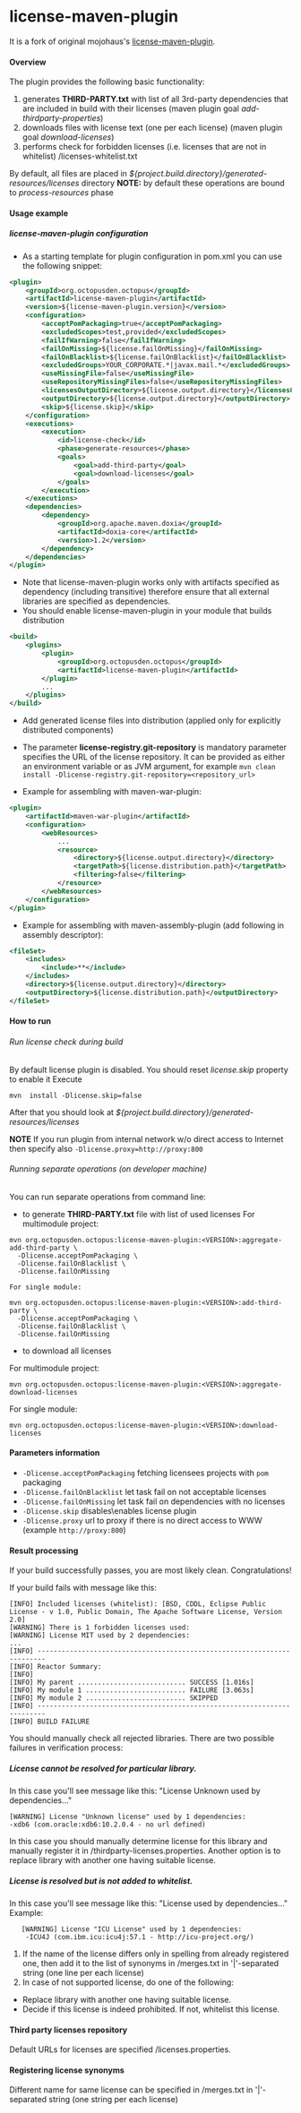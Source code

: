 license-maven-plugin
====================

It is a fork of original mojohaus's [license-maven-plugin](https://github.com/mojohaus/license-maven-plugin).
#### Overview
The plugin provides the following basic functionality:
1. generates **THIRD-PARTY.txt** with list of all 3rd-party dependencies that are included in build with their licenses (maven plugin goal *add-thirdparty-properties*)
2. downloads files with license text (one per each license) (maven plugin goal *download-licenses*)
3. performs check for forbidden licenses (i.e. licenses that are not in whitelist) <license-registry repository>/licenses-whitelist.txt   

By default, all files are placed in *${project.build.directory}/generated-resources/licenses* directory
**NOTE:** by default these operations are bound to *process-resources* phase
#### Usage example

##### license-maven-plugin configuration

* As a starting template for plugin configuration in pom.xml you can use the following snippet:
```xml
<plugin>
    <groupId>org.octopusden.octopus</groupId>
    <artifactId>license-maven-plugin</artifactId>
    <version>${license-maven-plugin.version}</version>
    <configuration>
        <acceptPomPackaging>true</acceptPomPackaging>
        <excludedScopes>test,provided</excludedScopes>
        <failIfWarning>false</failIfWarning>
        <failOnMissing>${license.failOnMissing}</failOnMissing>
        <failOnBlacklist>${license.failOnBlacklist}</failOnBlacklist>
        <excludedGroups>YOUR_CORPORATE.*|javax.mail.*</excludedGroups>
        <useMissingFile>false</useMissingFile>
        <useRepositoryMissingFiles>false</useRepositoryMissingFiles>
        <licensesOutputDirectory>${license.output.directory}</licensesOutputDirectory>
        <outputDirectory>${license.output.directory}</outputDirectory>
        <skip>${license.skip}</skip>
    </configuration>
    <executions>
        <execution>
            <id>license-check</id>
            <phase>generate-resources</phase>
            <goals>
                <goal>add-third-party</goal>
                <goal>download-licenses</goal>
            </goals>
        </execution>
    </executions>
    <dependencies>
        <dependency>
            <groupId>org.apache.maven.doxia</groupId>
            <artifactId>doxia-core</artifactId>
            <version>1.2</version>
        </dependency>
    </dependencies>
</plugin>
```
* Note that license-maven-plugin works only with artifacts specified as dependency (including transitive) therefore ensure that all external libraries are specified as dependencies. 
* You should enable license-maven-plugin in your module that builds distribution
```xml
<build>
    <plugins>
        <plugin>
            <groupId>org.octopusden.octopus</groupId>
            <artifactId>license-maven-plugin</artifactId>
        </plugin>
        ...
    </plugins>
</build>
```
        
* Add generated license files into distribution (applied only for explicitly distributed components)
* The parameter **license-registry.git-repository** is mandatory parameter specifies the URL of the license repository. 
It can be provided as either an environment variable or as JVM argument, for example ```mvn clean install -Dlicense-registry.git-repository=<repository_url>```

* Example for assembling with maven-war-plugin: 
```xml
<plugin>
    <artifactId>maven-war-plugin</artifactId>
    <configuration>
        <webResources>
            ...
            <resource>
                <directory>${license.output.directory}</directory>
                <targetPath>${license.distribution.path}</targetPath>
                <filtering>false</filtering>
            </resource>
        </webResources>
    </configuration>
</plugin>
```
        
* Example for assembling with maven-assembly-plugin (add following in assembly descriptor):
```xml
<fileSet>
    <includes>
        <include>**</include>
    </includes>
    <directory>${license.output.directory}</directory>
    <outputDirectory>${license.distribution.path}</outputDirectory>
</fileSet>
```

#### How to run

###### Run license check during build
By default license plugin is disabled. You should reset *license.skip* property to enable it 
Execute 
```
mvn  install -Dlicense.skip=false
```
After that you should look at *${project.build.directory}/generated-resources/licenses*

**NOTE** If you run plugin from internal network w/o direct access to Internet then specify also `-Dlicense.proxy=http://proxy:800`


###### Running separate operations (on developer machine)
You can run separate operations from command line:

- to generate **THIRD-PARTY.txt** file with list of used licenses
    For multimodule project:
```
mvn org.octopusden.octopus:license-maven-plugin:<VERSION>:aggregate-add-third-party \
  -Dlicense.acceptPomPackaging \
  -Dlicense.failOnBlacklist \
  -Dlicense.failOnMissing
```

    For single module:
```
mvn org.octopusden.octopus:license-maven-plugin:<VERSION>:add-third-party \
  -Dlicense.acceptPomPackaging \
  -Dlicense.failOnBlacklist \
  -Dlicense.failOnMissing
```


- to download all licenses

For multimodule project: 
```$xslt
mvn org.octopusden.octopus:license-maven-plugin:<VERSION>:aggregate-download-licenses
```

For single module: 
```$xslt
mvn org.octopusden.octopus:license-maven-plugin:<VERSION>:download-licenses
```

#### Parameters information

- `-Dlicense.acceptPomPackaging` fetching licensees projects with `pom` packaging
- `-Dlicense.failOnBlacklist` let task fail on not acceptable licenses
- `-Dlicense.failOnMissing` let task fail on dependencies with no licenses
- `-Dlicense.skip` disables\enables license plugin
- `-Dlicense.proxy` url to proxy if there is no direct access to WWW (example `http://proxy:800`)


#### Result processing
If your build successfully passes, you are most likely clean. Congratulations!

If your build fails with message like this:
``` 
[INFO] Included licenses (whitelist): [BSD, CDDL, Eclipse Public License - v 1.0, Public Domain, The Apache Software License, Version 2.0]
[WARNING] There is 1 forbidden licenses used:
[WARNING] License MIT used by 2 dependencies:
...
[INFO] ------------------------------------------------------------------------
[INFO] Reactor Summary:
[INFO]
[INFO] My parent ........................... SUCCESS [1.016s]
[INFO] My module 1 ......................... FAILURE [3.063s]
[INFO] My module 2 ......................... SKIPPED
[INFO] ------------------------------------------------------------------------
[INFO] BUILD FAILURE
```

You should manually check all rejected libraries.
There are two possible failures in verification process:

##### License cannot be resolved for particular library. 
In this case you'll see message like this: "License Unknown used by <N> dependencies..."
```
[WARNING] License "Unknown license" used by 1 dependencies:
-xdb6 (com.oracle:xdb6:10.2.0.4 - no url defined)
```
In this case you should manually determine license for this library and manually register it in
<license-registry repository>/thirdparty-licenses.properties. 
Another option is to replace library with another one having suitable license.
##### License is resolved but is not added to whitelist. 
In this case you'll see message like this: 
"License <licensename> used by <N> dependencies..."
Example:
```
   [WARNING] License "ICU License" used by 1 dependencies:
    -ICU4J (com.ibm.icu:icu4j:57.1 - http://icu-project.org/)
```

1. If the name of the license differs only in spelling from already registered one, then add it to the list of synonyms
in <license-registry repository>/merges.txt in '|'-separated string (one line per each license)
2. In case of not supported license, do one of the following:

* Replace library with another one having suitable license.
* Decide if this license is indeed prohibited. If not, whitelist this license.

#### Third party licenses repository

Default URLs for licenses are specified <license-registry repository>/licenses.properties.

#### Registering license synonyms
Different name for same license can be specified in <license-registry repository>/merges.txt
in '|'-separated string (one string per each license)